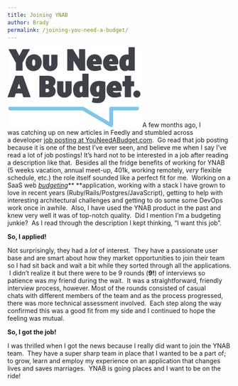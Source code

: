 ```yaml
---
title: Joining YNAB
author: Brady
permalink: /joining-you-need-a-budget/
---
```

![YNAB](/media/YNAB_logo-300x181.png#pull-left)
A few months ago, I was catching up on new articles in Feedly and stumbled across a developer [job posting at YouNeedABudget.com](http://www.youneedabudget.com/blog/2015/wanted-a-confidently-humble-full-time-server-side-developer/).  Go read that job posting because it is one of the best I&#8217;ve ever seen, and believe me when I say I&#8217;ve read a lot of job postings! <!--more--> It&#8217;s hard not to be interested in a job after reading a description like that.  Besides all the fridge benefits of working for YNAB (5 weeks vacation, annual meet-up, 401k, working remotely, *very* flexible schedule, etc.) the role itself sounded like a perfect fit for me.  Working on a SaaS web [*budgeting*](/bento-budget/)** **application, working with a stack I have grown to love in recent years (Ruby/Rails/Postgres/JavaScript), getting to help with interesting architectural challenges and getting to do some some DevOps work once in awhile.  Also, I have used the YNAB product in the past and knew very well it was of top-notch quality.  Did I mention I&#8217;m a budgeting junkie?  As I read through the description I kept thinking, &#8220;I want this job&#8221;.

**So, I applied!**

Not surprisingly, they had a *lot* of interest.  They have a passionate user base and are smart about how they market opportunities to join their team so I had sit back and wait a bit while they sorted through all the applications.  I didn&#8217;t realize it but there were to be 9 rounds (**9!**) of interviews so patience was my friend during the wait.  It was a straightforward, friendly interview process, however. Most of the rounds consisted of casual chats with different members of the team and as the process progressed, there was more technical assessment involved.  Each step along the way confirmed this was a good fit from my side and I continued to hope the feeling was mutual.

**So, I got the job!**

I was thrilled when I got the news because I really did want to join the YNAB team.  They have a super sharp team in place that I wanted to be a part of; to grow, learn and employ my experience on an application that changes lives and saves marriages.  YNAB is going places and I want to be on the ride!

